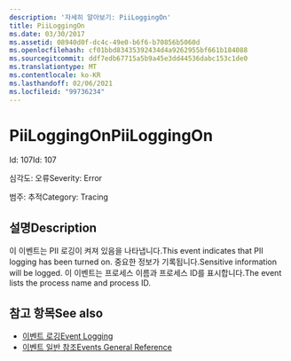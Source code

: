 ```yaml
---
description: '자세히 알아보기: PiiLoggingOn'
title: PiiLoggingOn
ms.date: 03/30/2017
ms.assetid: 08940d0f-dc4c-49e0-b6f6-b70856b5060d
ms.openlocfilehash: cf01bbd83435392434d4a9262955bf661b184088
ms.sourcegitcommit: ddf7edb67715a5b9a45e3dd44536dabc153c1de0
ms.translationtype: MT
ms.contentlocale: ko-KR
ms.lasthandoff: 02/06/2021
ms.locfileid: "99736234"
---
```

# <a name="piiloggingon"></a><span data-ttu-id="8e6ac-103">PiiLoggingOn</span><span class="sxs-lookup"><span data-stu-id="8e6ac-103">PiiLoggingOn</span></span>

<span data-ttu-id="8e6ac-104">Id: 107</span><span class="sxs-lookup"><span data-stu-id="8e6ac-104">Id: 107</span></span>  
  
 <span data-ttu-id="8e6ac-105">심각도: 오류</span><span class="sxs-lookup"><span data-stu-id="8e6ac-105">Severity: Error</span></span>  
  
 <span data-ttu-id="8e6ac-106">범주: 추적</span><span class="sxs-lookup"><span data-stu-id="8e6ac-106">Category: Tracing</span></span>  
  
## <a name="description"></a><span data-ttu-id="8e6ac-107">설명</span><span class="sxs-lookup"><span data-stu-id="8e6ac-107">Description</span></span>  

 <span data-ttu-id="8e6ac-108">이 이벤트는 PII 로깅이 켜져 있음을 나타냅니다.</span><span class="sxs-lookup"><span data-stu-id="8e6ac-108">This event indicates that PII logging has been turned on.</span></span> <span data-ttu-id="8e6ac-109">중요한 정보가 기록됩니다.</span><span class="sxs-lookup"><span data-stu-id="8e6ac-109">Sensitive information will be logged.</span></span> <span data-ttu-id="8e6ac-110">이 이벤트는 프로세스 이름과 프로세스 ID를 표시합니다.</span><span class="sxs-lookup"><span data-stu-id="8e6ac-110">The event lists the process name and process ID.</span></span>  
  
## <a name="see-also"></a><span data-ttu-id="8e6ac-111">참고 항목</span><span class="sxs-lookup"><span data-stu-id="8e6ac-111">See also</span></span>

- [<span data-ttu-id="8e6ac-112">이벤트 로깅</span><span class="sxs-lookup"><span data-stu-id="8e6ac-112">Event Logging</span></span>](index.md)
- [<span data-ttu-id="8e6ac-113">이벤트 일반 참조</span><span class="sxs-lookup"><span data-stu-id="8e6ac-113">Events General Reference</span></span>](events-general-reference.md)

